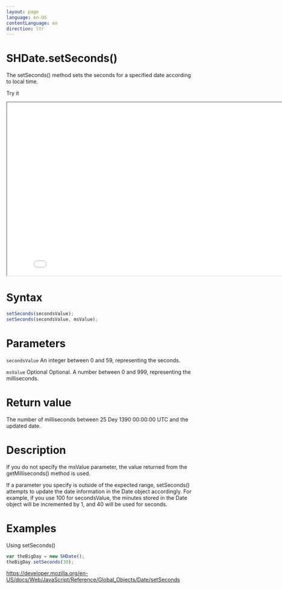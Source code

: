 ```yaml
---
layout: page
language: en-US
contentLanguage: en
direction: ltr
---
```


# SHDate.setSeconds()

The setSeconds() method sets the seconds for a specified date according to local time.

Try it

<iframe style="width: 830px; height: 460px;" src="/SHDateTime-js/examples/live.html?function=setSeconds" title="MDN Web Docs Interactive Example" loading="lazy"></iframe>
<br/>

# Syntax

```js
setSeconds(secondsValue);
setSeconds(secondsValue, msValue);
```

# Parameters

<code>secondsValue</code>
An integer between 0 and 59, representing the seconds.

<code>msValue</code> Optional
Optional. A number between 0 and 999, representing the milliseconds.

# Return value

The number of milliseconds between 25 Dey 1390 00:00:00 UTC and the updated date.

# Description

If you do not specify the msValue parameter, the value returned from the getMilliseconds() method is used.

If a parameter you specify is outside of the expected range, setSeconds() attempts to update the date information in the Date object accordingly. For example, if you use 100 for secondsValue, the minutes stored in the Date object will be incremented by 1, and 40 will be used for seconds.

# Examples

Using setSeconds()

```js
var theBigDay = new SHDate();
theBigDay.setSeconds(30);
```

https://developer.mozilla.org/en-US/docs/Web/JavaScript/Reference/Global_Objects/Date/setSeconds
